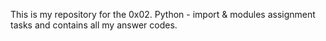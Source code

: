This is my repository for the 0x02. Python - import & modules assignment tasks and contains all my answer codes.

